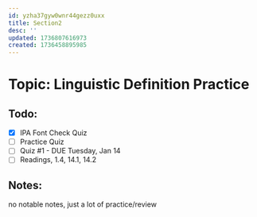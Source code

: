 ```yaml
---
id: yzha37gyw0wnr44gezz0uxx
title: Section2
desc: ''
updated: 1736807616973
created: 1736458895985
---
```

# Topic: Linguistic Definition Practice

## Todo:
- [x] IPA Font Check Quiz
- [ ] Practice Quiz
- [ ] Quiz #1 - DUE Tuesday, Jan 14
- [ ] Readings, 1.4, 14.1, 14.2

## Notes:
no notable notes, just a lot of practice/review